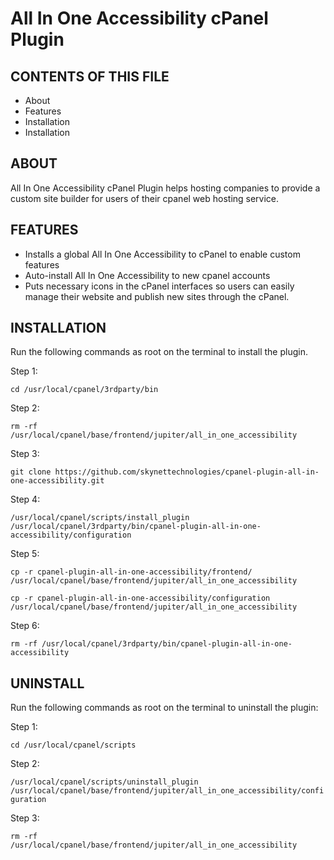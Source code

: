 # All In One Accessibility cPanel Plugin

CONTENTS OF THIS FILE
---------------------

 * About
 * Features
 * Installation
 * Installation

ABOUT
------------
All In One Accessibility cPanel Plugin helps hosting companies to provide a custom site builder for users of their cpanel web hosting service.

FEATURES
---------------------
* Installs a global All In One Accessibility to cPanel to enable custom features
* Auto-install All In One Accessibility to new cpanel accounts
* Puts necessary icons in the cPanel interfaces so users can easily manage their website and publish new sites through the cPanel.

INSTALLATION
---------------------
Run the following commands as root on the terminal to install the plugin.

Step 1:

`cd /usr/local/cpanel/3rdparty/bin`

Step 2:

`rm -rf /usr/local/cpanel/base/frontend/jupiter/all_in_one_accessibility`

Step 3:

`git clone https://github.com/skynettechnologies/cpanel-plugin-all-in-one-accessibility.git`

Step 4:

`/usr/local/cpanel/scripts/install_plugin /usr/local/cpanel/3rdparty/bin/cpanel-plugin-all-in-one-accessibility/configuration`

Step 5:

`cp -r cpanel-plugin-all-in-one-accessibility/frontend/ /usr/local/cpanel/base/frontend/jupiter/all_in_one_accessibility`

`cp -r cpanel-plugin-all-in-one-accessibility/configuration /usr/local/cpanel/base/frontend/jupiter/all_in_one_accessibility`

Step 6:

`rm -rf /usr/local/cpanel/3rdparty/bin/cpanel-plugin-all-in-one-accessibility`



UNINSTALL
---------------------
Run the following commands as root on the terminal to uninstall the plugin:

Step 1:

`cd /usr/local/cpanel/scripts`

Step 2:

`/usr/local/cpanel/scripts/uninstall_plugin /usr/local/cpanel/base/frontend/jupiter/all_in_one_accessibility/configuration`

Step 3:

`rm -rf /usr/local/cpanel/base/frontend/jupiter/all_in_one_accessibility`
